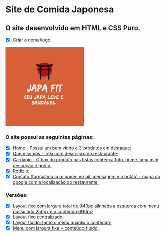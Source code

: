 # **Site de Comida Japonesa**

## O site desenvolvido em HTML e CSS Puro.


- [X] Criar o nome/logo

<div>
<img src="https://github.com/thaismichelini/Restaurante/blob/main/layout_fixo-940px/assets/logo.png" width="250px" />
</div>

### **O site possui as seguintes páginas:**

- [X] <a href= "https://thaismichelini.github.io/Restaurante/layout_fixo-940px/index.html">Home - Possui um bem vindo e 3 produtos em destaque;</a>
- [X] <a href= "https://thaismichelini.github.io/Restaurante/layout_fixo-940px/quemsomos.html">Quem somos - Tela com descrição do restaurante;</a>
- [X] <a href= "https://thaismichelini.github.io/Restaurante/layout_fixo-940px/cardapio.html">Cardápio - O box do produto nas listas contém a foto, nome, uma mini descrição e preço;</a>
- [X] <a href= "https://thaismichelini.github.io/Restaurante/layout_fixo-940px/rodizio.html">Rodízio;</a>
- [X] <a href= "https://thaismichelini.github.io/Restaurante/layout_fixo-940px/contato.html">Contato (formulário com nome, email, mensagem e o botão) - mapa do google com a localização do restaurante.</a>

### **Versões:**

- [X] <a href= "https://thaismichelini.github.io/Restaurante/layout_fixo-940px/index.html">Layout fixo com largura total de 940px alinhada a esquerda com menu possuindo 250px e o conteúdo 690px;</a>
- [X] <a href= "https://thaismichelini.github.io/Restaurante/layout_fixo-centralizado/index.html">Layout fixo centralizado;</a>
- [X] <a href= "https://thaismichelini.github.io/Restaurante/layout_fluido/index.html">Layout fluído: tanto o menu quanto o conteúdo;</a>
- [X] <a href= "https://thaismichelini.github.io/Restaurante/menu_fixo-layout_fluido/index.html">Menu com largura fixa + conteúdo fluído.</a>
